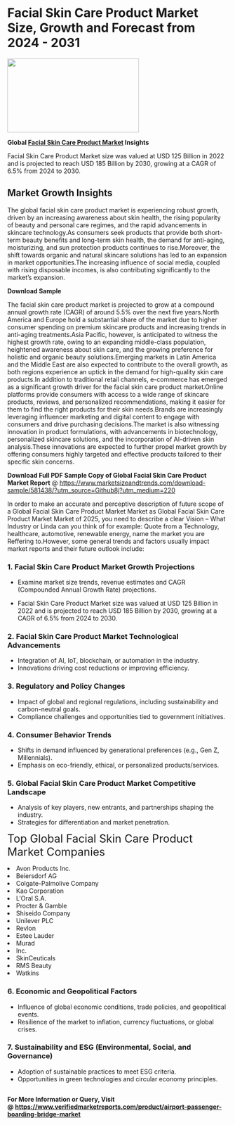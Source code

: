 <H1>Facial Skin Care Product Market Size, Growth and Forecast from 2024 - 2031</H1><img class="aligncenter size-medium wp-image-584254" src="https://thirdeyenews.in/wp-content/uploads/2024/09/Global-Market-Research-300x168.jpeg" alt="" width="300" height="168" /><p><strong>Global&nbsp;<a href="https://www.marketsizeandtrends.com/download-sample/581438/?utm_source=Github8j?utm_medium=220">Facial Skin Care Product Market</a> Insights</strong></p><p>Facial Skin Care Product Market size was valued at USD 125 Billion in 2022 and is projected to reach USD 185 Billion by 2030, growing at a CAGR of 6.5% from 2024 to 2030.</p><p><h2>Market Growth Insights</h2> <p>The global facial skin care product market is experiencing robust growth, driven by an increasing awareness about skin health, the rising popularity of beauty and personal care regimes, and the rapid advancements in skincare technology.As consumers seek products that provide both short-term beauty benefits and long-term skin health, the demand for anti-aging, moisturizing, and sun protection products continues to rise.Moreover, the shift towards organic and natural skincare solutions has led to an expansion in market opportunities.The increasing influence of social media, coupled with rising disposable incomes, is also contributing significantly to the market’s expansion.</p> <p><strong>Download Sample</strong></p> <p>The facial skin care product market is projected to grow at a compound annual growth rate (CAGR) of around 5.5% over the next five years.North America and Europe hold a substantial share of the market due to higher consumer spending on premium skincare products and increasing trends in anti-aging treatments.Asia Pacific, however, is anticipated to witness the highest growth rate, owing to an expanding middle-class population, heightened awareness about skin care, and the growing preference for holistic and organic beauty solutions.Emerging markets in Latin America and the Middle East are also expected to contribute to the overall growth, as both regions experience an uptick in the demand for high-quality skin care products.In addition to traditional retail channels, e-commerce has emerged as a significant growth driver for the facial skin care product market.Online platforms provide consumers with access to a wide range of skincare products, reviews, and personalized recommendations, making it easier for them to find the right products for their skin needs.Brands are increasingly leveraging influencer marketing and digital content to engage with consumers and drive purchasing decisions.The market is also witnessing innovation in product formulations, with advancements in biotechnology, personalized skincare solutions, and the incorporation of AI-driven skin analysis.These innovations are expected to further propel market growth by offering consumers highly targeted and effective products tailored to their specific skin concerns.<p><span class=""><strong>Download Full PDF Sample Copy of Global Facial Skin Care Product Market Report</strong> @ <a href="https://www.marketsizeandtrends.com/download-sample/581438/?utm_source=Github8j?utm_medium=220" target="_blank">https://www.marketsizeandtrends.com/download-sample/581438/?utm_source=Github8j?utm_medium=220</a></span></p><p>In order to make an accurate and perceptive description of future scope of a Global&nbsp;Facial Skin Care Product Market Market as Global&nbsp;Facial Skin Care Product Market Market of 2025, you need to describe a clear Vision &ndash; What Industry or Linda can you think of for example: Quote from a Technology, healthcare, automotive, renewable energy, name the market you are Reffering to.However, some general trends and factors usually impact market reports and their future outlook include:</p><h3>1.&nbsp;<strong>Facial Skin Care Product Market Growth Projections</strong></h3><ul><li>Examine market size trends, revenue estimates and CAGR (Compounded Annual Growth Rate) projections.</li><li><p>Facial Skin Care Product Market size was valued at USD 125 Billion in 2022 and is projected to reach USD 185 Billion by 2030, growing at a CAGR of 6.5% from 2024 to 2030.</p></li></ul><h3>2.&nbsp;<strong>Facial Skin Care Product Market Technological Advancements</strong></h3><ul><li>Integration of AI, IoT, blockchain, or automation in the industry.</li><li>Innovations driving cost reductions or improving efficiency.</li></ul><h3>3.&nbsp;<strong>Regulatory and Policy Changes</strong></h3><ul><li>Impact of global and regional regulations, including sustainability and carbon-neutral goals.</li><li>Compliance challenges and opportunities tied to government initiatives.</li></ul><h3>4.&nbsp;<strong>Consumer Behavior Trends</strong></h3><ul><li>Shifts in demand influenced by generational preferences (e.g., Gen Z, Millennials).</li><li>Emphasis on eco-friendly, ethical, or personalized products/services.</li></ul><h3>5.&nbsp;<strong>Global Facial Skin Care Product Market Competitive Landscape</strong></h3><ul><li>Analysis of key players, new entrants, and partnerships shaping the industry.</li><li>Strategies for differentiation and market penetration.</li></ul><p data-pm-slice="1 1 []"><span style="color: inherit; font-family: inherit; font-size: 25px;">Top Global Facial Skin Care Product Market Companies</span></p><div class="" data-test-id=""><p><li>Avon Products Inc.</li><li> Beiersdorf AG</li><li> Colgate-Palmolive Company</li><li> Kao Corporation</li><li> L'Oral S.A.</li><li> Procter & Gamble</li><li> Shiseido Company</li><li> Unilever PLC</li><li> Revlon</li><li> Estee Lauder</li><li> Murad</li><li> Inc.</li><li> SkinCeuticals</li><li> RMS Beauty</li><li> Watkins</li></p></div><h3>6.&nbsp;<strong>Economic and Geopolitical Factors</strong></h3><ul><li>Influence of global economic conditions, trade policies, and geopolitical events.</li><li>Resilience of the market to inflation, currency fluctuations, or global crises.</li></ul><h3>7.&nbsp;<strong>Sustainability and ESG (Environmental, Social, and Governance)</strong></h3><ul><li>Adoption of sustainable practices to meet ESG criteria.</li><li>Opportunities in green technologies and circular economy principles.</li></ul><h2><strong style="font-size: 14px;">For More Information or Query, Visit @&nbsp;</strong><a style="background-color: #ffffff; font-size: 14px;" href="https://www.marketsizeandtrends.com/report/facial-skin-care-product-market/" target="_blank">https://www.verifiedmarketreports.com/product/airport-passenger-boarding-bridge-market</a></h2>